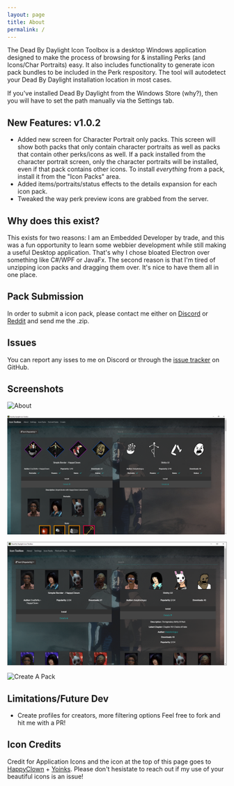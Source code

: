 ```yaml
---
layout: page
title: About
permalink: /
---
```

The Dead By Daylight Icon Toolbox is a desktop Windows application designed to make the process of browsing for & installing Perks (and Icons/Char Portraits) easy. It also includes functionality to generate icon pack bundles to be included in the Perk respository. The tool will autodetect your Dead By Daylight installation location in most cases.

If you've installed Dead By Daylight from the Windows Store (why?), then you will have to set the path manually via the Settings tab.

## New Features: v1.0.2
* Added new screen for Character Portrait only packs. This screen will show both packs that only contain character portraits as well as packs that contain other perks/icons as well. If a pack installed from the character portrait screen, only the character portraits will be installed, even if that pack contains other icons. To install _everything_ from a pack, install it from the "Icon Packs" area. 
* Added items/portraits/status effects to the details expansion for each icon pack. 
* Tweaked the way perk preview icons are grabbed from the server.

## Why does this exist?
This exists for two reasons: I am an Embedded Developer by trade, and this was a fun opportunity to learn some webbier development while still making a useful Desktop application. That's why I chose bloated Electron over something like C#/WPF or JavaFx. The second reason is that I'm tired of unzipping icon packs and dragging them over. It's nice to have them all in one place.

## Pack Submission
In order to submit a icon pack, please contact me either on [Discord](https://discordapp.com/invite/3WexstV) or [Reddit](https://reddit.com/message/compose?to=elpantalla&subject=My+Icon+Pack) and send me the .zip. 

## Issues
You can report any isses to me on Discord or through the [issue tracker](https://github.com/nrcrast/DbdPerkTool/issues) on GitHub. 

## Screenshots
![About](images/about.png)

![Perk Browser](images/screenshot_icons.png)

![Portrait Browser](images/screenshot_portraits.png)

![Create A Pack](images/create.png)

## Limitations/Future Dev
* Create profiles for creators, more filtering options
Feel free to fork and hit me with a PR!

## Icon Credits
Credit for Application Icons and the icon at the top of this page goes to [HappyClown](https://steamcommunity.com/groups/HappyClownsColoredIcons) + [Yoinks](https://steamcommunity.com/profiles/76561198148794186/). Please don't hesistate to reach out if my use of your beautiful icons is an issue!
